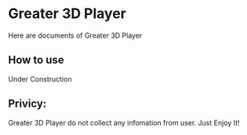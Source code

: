  # Greater 3D Player
Here are documents of Greater 3D Player

## How to use

Under Construction

## Privicy:
Greater 3D Player do not collect any infomation from user.
Just Enjoy It!
